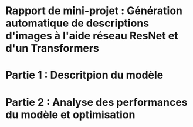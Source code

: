# Rapport de mini-projet : Génération automatique de descriptions d'images à l'aide réseau ResNet et d'un Transformers

# Partie 1 : Descritpion du modèle

# Partie 2 : Analyse des performances du modèle et optimisation 

